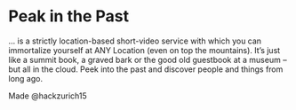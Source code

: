 # Peak in the Past

… is a strictly location-based short-video service with which you can immortalize yourself at ANY Location (even on top the mountains). It’s just like a summit book, a graved bark or the good old guestbook at a museum – but all in the cloud. Peek into the past and discover people and things from long ago.

Made @hackzurich15


